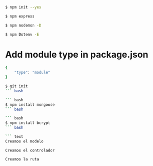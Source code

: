 ``` bash
$ npm init --yes
```
``` bash
$ npm express
```
``` bash
$ npm nodemon -D
```
``` bash
$ npm Dotenv -E
```

# Add module type in package.json

``` bash
{
    "type": "module"
}
```

``` bash
$ git init
``` bash

``` bash
$ npm install mongoose
``` bash

``` bash
$ npm install bcrypt
``` bash

``` text
Creamos el modelo
```

``` text
Creamos el controlador
```

``` text
Creamos la ruta
```